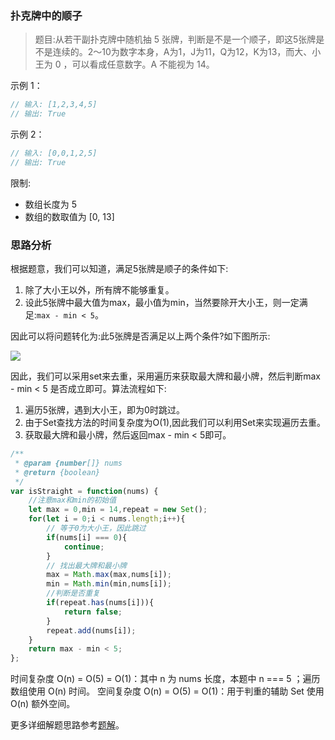 ### 扑克牌中的顺子

> 题目:从若干副扑克牌中随机抽 5 张牌，判断是不是一个顺子，即这5张牌是不是连续的。2～10为数字本身，A为1，J为11，Q为12，K为13，而大、小王为 0 ，可以看成任意数字。A 不能视为 14。


示例 1：

```js
// 输入: [1,2,3,4,5]
// 输出: True
```

示例 2：

```js
// 输入: [0,0,1,2,5]
// 输出: True
```

限制:

* 数组长度为 5 
* 数组的数取值为 [0, 13]

### 思路分析

根据题意，我们可以知道，满足5张牌是顺子的条件如下:

1. 除了大小王以外，所有牌不能够重复。
2. 设此5张牌中最大值为max，最小值为min，当然要除开大小王，则一定满足:`max - min < 5`。

因此可以将问题转化为:此5张牌是否满足以上两个条件?如下图所示:

![](../images/isStraight-1.png)

因此，我们可以采用set来去重，采用遍历来获取最大牌和最小牌，然后判断max - min < 5 是否成立即可。算法流程如下:

1. 遍历5张牌，遇到大小王，即为0时跳过。
2. 由于Set查找方法的时间复杂度为O(1),因此我们可以利用Set来实现遍历去重。
3. 获取最大牌和最小牌，然后返回max - min < 5即可。

```js
/**
 * @param {number[]} nums
 * @return {boolean}
 */
var isStraight = function(nums) {
    //注意max和min的初始值
    let max = 0,min = 14,repeat = new Set();
    for(let i = 0;i < nums.length;i++){
        // 等于0为大小王，因此跳过
        if(nums[i] === 0){
            continue;
        }
        // 找出最大牌和最小牌
        max = Math.max(max,nums[i]);
        min = Math.min(min,nums[i]);
        //判断是否重复
        if(repeat.has(nums[i])){
            return false;
        }
        repeat.add(nums[i]);
    }
    return max - min < 5;
};
```

时间复杂度 O(n) = O(5) = O(1)：其中 n 为 nums 长度，本题中 n === 5 ；遍历数组使用 O(n) 时间。
空间复杂度 O(n) = O(5) = O(1)：用于判重的辅助 Set 使用 O(n) 额外空间。


更多详细解题思路参考[题解](https://leetcode-cn.com/problems/bu-ke-pai-zhong-de-shun-zi-lcof/solution/mian-shi-ti-61-bu-ke-pai-zhong-de-shun-zi-ji-he-se/)。

